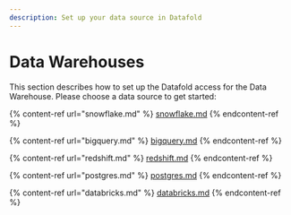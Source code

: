 ```yaml
---
description: Set up your data source in Datafold
---
```


# Data Warehouses

This section describes how to set up the Datafold access for the Data Warehouse. Please choose a data source to get started:

{% content-ref url="snowflake.md" %}
[snowflake.md](snowflake.md)
{% endcontent-ref %}

{% content-ref url="bigquery.md" %}
[bigquery.md](bigquery.md)
{% endcontent-ref %}

{% content-ref url="redshift.md" %}
[redshift.md](redshift.md)
{% endcontent-ref %}

{% content-ref url="postgres.md" %}
[postgres.md](postgres.md)
{% endcontent-ref %}

{% content-ref url="databricks.md" %}
[databricks.md](databricks.md)
{% endcontent-ref %}
